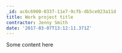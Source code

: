```yaml
---
_id: ac6c6900-0337-11e7-9cfb-db5ce023a11d
title: Work project title
contractor: Jenny Smith
date: '2017-03-07T13:12:11.371Z'
---
```

Some content here
